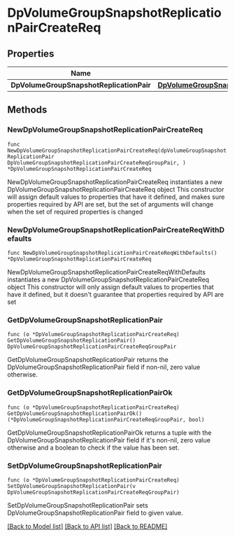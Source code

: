 # DpVolumeGroupSnapshotReplicationPairCreateReq

## Properties

Name | Type | Description | Notes
------------ | ------------- | ------------- | -------------
**DpVolumeGroupSnapshotReplicationPair** | [**DpVolumeGroupSnapshotReplicationPairCreateReqGroupPair**](DpVolumeGroupSnapshotReplicationPairCreateReqGroupPair.md) |  | 

## Methods

### NewDpVolumeGroupSnapshotReplicationPairCreateReq

`func NewDpVolumeGroupSnapshotReplicationPairCreateReq(dpVolumeGroupSnapshotReplicationPair DpVolumeGroupSnapshotReplicationPairCreateReqGroupPair, ) *DpVolumeGroupSnapshotReplicationPairCreateReq`

NewDpVolumeGroupSnapshotReplicationPairCreateReq instantiates a new DpVolumeGroupSnapshotReplicationPairCreateReq object
This constructor will assign default values to properties that have it defined,
and makes sure properties required by API are set, but the set of arguments
will change when the set of required properties is changed

### NewDpVolumeGroupSnapshotReplicationPairCreateReqWithDefaults

`func NewDpVolumeGroupSnapshotReplicationPairCreateReqWithDefaults() *DpVolumeGroupSnapshotReplicationPairCreateReq`

NewDpVolumeGroupSnapshotReplicationPairCreateReqWithDefaults instantiates a new DpVolumeGroupSnapshotReplicationPairCreateReq object
This constructor will only assign default values to properties that have it defined,
but it doesn't guarantee that properties required by API are set

### GetDpVolumeGroupSnapshotReplicationPair

`func (o *DpVolumeGroupSnapshotReplicationPairCreateReq) GetDpVolumeGroupSnapshotReplicationPair() DpVolumeGroupSnapshotReplicationPairCreateReqGroupPair`

GetDpVolumeGroupSnapshotReplicationPair returns the DpVolumeGroupSnapshotReplicationPair field if non-nil, zero value otherwise.

### GetDpVolumeGroupSnapshotReplicationPairOk

`func (o *DpVolumeGroupSnapshotReplicationPairCreateReq) GetDpVolumeGroupSnapshotReplicationPairOk() (*DpVolumeGroupSnapshotReplicationPairCreateReqGroupPair, bool)`

GetDpVolumeGroupSnapshotReplicationPairOk returns a tuple with the DpVolumeGroupSnapshotReplicationPair field if it's non-nil, zero value otherwise
and a boolean to check if the value has been set.

### SetDpVolumeGroupSnapshotReplicationPair

`func (o *DpVolumeGroupSnapshotReplicationPairCreateReq) SetDpVolumeGroupSnapshotReplicationPair(v DpVolumeGroupSnapshotReplicationPairCreateReqGroupPair)`

SetDpVolumeGroupSnapshotReplicationPair sets DpVolumeGroupSnapshotReplicationPair field to given value.



[[Back to Model list]](../README.md#documentation-for-models) [[Back to API list]](../README.md#documentation-for-api-endpoints) [[Back to README]](../README.md)


